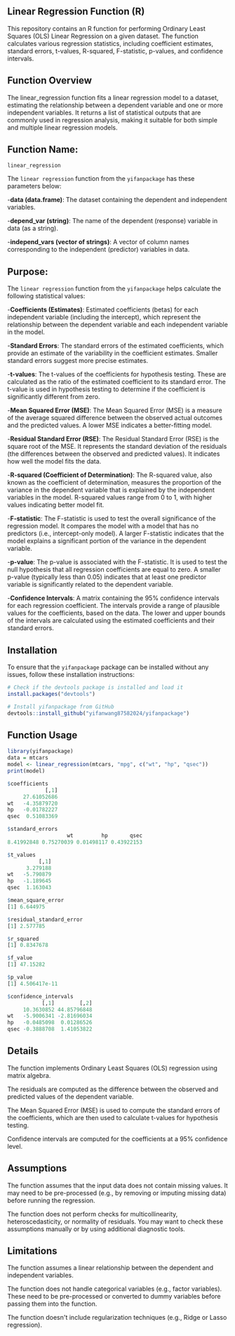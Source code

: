 ## Linear Regression Function (R)
This repository contains an R function for performing Ordinary Least Squares (OLS) Linear Regression on a given dataset. The function calculates various regression statistics, including coefficient estimates, standard errors, t-values, R-squared, F-statistic, p-values, and confidence intervals.

## Function Overview
The linear_regression function fits a linear regression model to a dataset, estimating the relationship between a dependent variable and one or more independent variables. It returns a list of statistical outputs that are commonly used in regression analysis, making it suitable for both simple and multiple linear regression models.

## Function Name: 
`linear_regression`

The `linear regression` function from the `yifanpackage` has these parameters below:

-**data (data.frame)**: The dataset containing the dependent and independent variables.

-**depend_var (string)**: The name of the dependent (response) variable in data (as a string).

-**independ_vars (vector of strings)**: A vector of column names corresponding to the independent (predictor) variables in data.

## Purpose:
The `linear regression` function from the `yifanpackage` helps calculate the following statistical values:

-**Coefficients (Estimates)**: Estimated coefficients (betas) for each independent variable (including the intercept), which represent the relationship between the dependent variable and each independent variable in the model.

-**Standard Errors**: The standard errors of the estimated coefficients, which provide an estimate of the variability in the coefficient estimates. Smaller standard errors suggest more precise estimates.

-**t-values**: The t-values of the coefficients for hypothesis testing. These are calculated as the ratio of the estimated coefficient to its standard error. The t-value is used in hypothesis testing to determine if the coefficient is significantly different from zero.

-**Mean Squared Error (MSE)**: The Mean Squared Error (MSE) is a measure of the average squared difference between the observed actual outcomes and the predicted values. A lower MSE indicates a better-fitting model.

-**Residual Standard Error (RSE)**: The Residual Standard Error (RSE) is the square root of the MSE. It represents the standard deviation of the residuals (the differences between the observed and predicted values). It indicates how well the model fits the data.

-**R-squared (Coefficient of Determination)**: The R-squared value, also known as the coefficient of determination, measures the proportion of the variance in the dependent variable that is explained by the independent variables in the model. R-squared values range from 0 to 1, with higher values indicating better model fit.

-**F-statistic**: The F-statistic is used to test the overall significance of the regression model. It compares the model with a model that has no predictors (i.e., intercept-only model). A larger F-statistic indicates that the model explains a significant portion of the variance in the dependent variable.

-**p-value**: The p-value is associated with the F-statistic. It is used to test the null hypothesis that all regression coefficients are equal to zero. A smaller p-value (typically less than 0.05) indicates that at least one predictor variable is significantly related to the dependent variable.

-**Confidence Intervals**: A matrix containing the 95% confidence intervals for each regression coefficient. The intervals provide a range of plausible values for the coefficients, based on the data. The lower and upper bounds of the intervals are calculated using the estimated coefficients and their standard errors.

## Installation
To ensure that the `yifanpackage` package can be installed without any issues, follow these installation instructions:

```r
# Check if the devtools package is installed and load it
install.packages("devtools")

# Install yifanpackage from GitHub
devtools::install_github("yifanwang87582024/yifanpackage")
```

## Function Usage
``` r
library(yifanpackage)
data = mtcars
model <- linear_regression(mtcars, "mpg", c("wt", "hp", "qsec"))
print(model)

$coefficients
            [,1]
     27.61052686
wt   -4.35879720
hp   -0.01782227
qsec  0.51083369

$standard_errors
                   wt         hp       qsec 
8.41992848 0.75270039 0.01498117 0.43922153 

$t_values
          [,1]
      3.279188
wt   -5.790879
hp   -1.189645
qsec  1.163043

$mean_square_error
[1] 6.644975

$residual_standard_error
[1] 2.577785

$r_squared
[1] 0.8347678

$f_value
[1] 47.15282

$p_value
[1] 4.506417e-11

$confidence_intervals
           [,1]        [,2]
     10.3630852 44.85796848
wt   -5.9006341 -2.81696034
hp   -0.0485098  0.01286526
qsec -0.3888708  1.41053822
```
## Details
The function implements Ordinary Least Squares (OLS) regression using matrix algebra.

The residuals are computed as the difference between the observed and predicted values of the dependent variable.

The Mean Squared Error (MSE) is used to compute the standard errors of the coefficients, which are then used to calculate t-values for hypothesis testing.

Confidence intervals are computed for the coefficients at a 95% confidence level.

## Assumptions
The function assumes that the input data does not contain missing values. It may need to be pre-processed (e.g., by removing or imputing missing data) before running the regression.

The function does not perform checks for multicollinearity, heteroscedasticity, or normality of residuals. You may want to check these assumptions manually or by using additional diagnostic tools.

## Limitations
The function assumes a linear relationship between the dependent and independent variables.

The function does not handle categorical variables (e.g., factor variables). These need to be pre-processed or converted to dummy variables before passing them into the function.

The function doesn't include regularization techniques (e.g., Ridge or Lasso regression).
